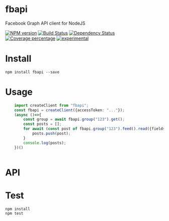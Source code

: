 # fbapi

Facebook Graph API client for NodeJS

[![NPM version][npm-image]][npm-url] [![Build Status][travis-image]][travis-url] [![Dependency Status][daviddm-image]][daviddm-url] [![Coverage percentage][coveralls-image]][coveralls-url]
[![experimental](http://badges.github.io/stability-badges/dist/experimental.svg)](http://github.com/badges/stability-badges)

# Install

    npm install fbapi --save

# Usage

```typescript
    import createClient from "fbapi";
    const fbapi = createClient({accessToken: "..."});
    (async ()=>{
        const group = await fbapi.group("123").get();
        const posts = [];
        for await (const post of fbapi.group("123").feed().read({fields:["message"]}, "1568" )){
            posts.push(post);
        }
        console.log(posts);
    })()
    
```

# API



# Test

    npm install
    npm test

[npm-image]: https://badge.fury.io/js/fbapi.svg
[npm-url]: https://npmjs.org/package/fbapi
[travis-image]: https://travis-ci.org/arvitaly/fbapi.svg?branch=master
[travis-url]: https://travis-ci.org/arvitaly/fbapi
[daviddm-image]: https://david-dm.org/arvitaly/fbapi.svg?theme=shields.io
[daviddm-url]: https://david-dm.org/arvitaly/fbapi
[coveralls-image]: https://coveralls.io/repos/arvitaly/fbapi/badge.svg
[coveralls-url]: https://coveralls.io/r/arvitaly/fbapi